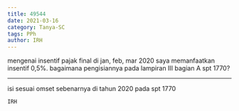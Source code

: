 ```yaml
---
title: 49544
date: 2021-03-16
category: Tanya-SC
tags: PPh
author: IRH
---
```


mengenai insentif pajak final di jan, feb, mar 2020 saya memanfaatkan insentif 0,5%. bagaimana pengisiannya pada lampiran III bagian A spt 1770?

---

isi sesuai omset sebenarnya di tahun 2020 pada spt 1770

`IRH`
